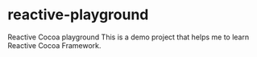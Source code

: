 reactive-playground
===================

Reactive Cocoa playground
This is a demo project that helps me to learn Reactive Cocoa Framework.
